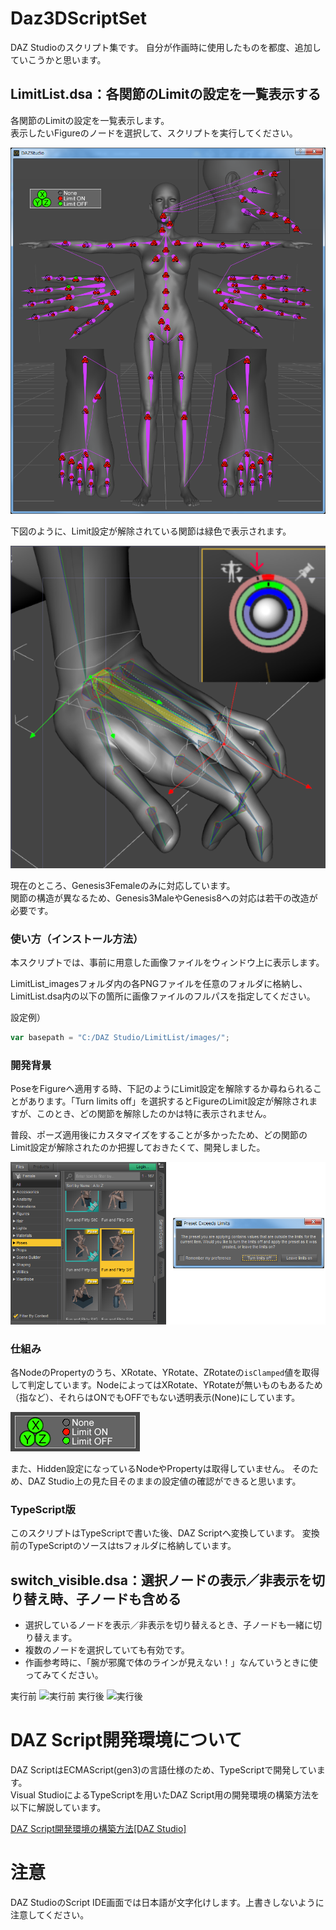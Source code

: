 # Daz3DScriptSet
DAZ Studioのスクリプト集です。
自分が作画時に使用したものを都度、追加していこうかと思います。



## LimitList.dsa：各関節のLimitの設定を一覧表示する

各関節のLimitの設定を一覧表示します。  
表示したいFigureのノードを選択して、スクリプトを実行してください。

![実行結果](https://github.com/lowpolysnow/DAZStudioScriptSet/blob/images/LimitList_1.png "実行結果")

下図のように、Limit設定が解除されている関節は緑色で表示されます。

!["説明1"](https://github.com/lowpolysnow/DAZStudioScriptSet/blob/images/LimitList_2.png "説明1")

現在のところ、Genesis3Femaleのみに対応しています。  
関節の構造が異なるため、Genesis3MaleやGenesis8への対応は若干の改造が必要です。

### 使い方（インストール方法）

本スクリプトでは、事前に用意した画像ファイルをウィンドウ上に表示します。

LimitList_imagesフォルダ内の各PNGファイルを任意のフォルダに格納し、LimitList.dsa内の以下の箇所に画像ファイルのフルパスを指定してください。

設定例）

```javascript
var basepath = "C:/DAZ Studio/LimitList/images/";
```

### 開発背景

PoseをFigureへ適用する時、下記のようにLimit設定を解除するか尋ねられることがあります。「Turn limits off」を選択するとFigureのLimit設定が解除されますが、このとき、どの関節を解除したのかは特に表示されません。

普段、ポーズ適用後にカスタマイズをすることが多かったため、どの関節のLimit設定が解除されたのか把握しておきたくて、開発しました。

![開発背景](https://github.com/lowpolysnow/DAZStudioScriptSet/blob/images/LimitList_3.png "開発背景")

### 仕組み

各NodeのPropertyのうち、XRotate、YRotate、ZRotateの`isClamped`値を取得して判定しています。NodeによってはXRotate、YRotateが無いものもあるため（指など）、それらはONでもOFFでもない透明表示(None)にしています。

![説明2](https://github.com/lowpolysnow/DAZStudioScriptSet/blob/images/LimitList_4.png "説明2")

また、Hidden設定になっているNodeやPropertyは取得していません。
そのため、DAZ Studio上の見た目そのままの設定値の確認ができると思います。

### TypeScript版

このスクリプトはTypeScriptで書いた後、DAZ Scriptへ変換しています。
変換前のTypeScriptのソースはtsフォルダに格納しています。



## switch_visible.dsa：選択ノードの表示／非表示を切り替え時、子ノードも含める
 * 選択しているノードを表示／非表示を切り替えるとき、子ノードも一緒に切り替えます。
 * 複数のノードを選択していても有効です。
 * 作画参考時に、「腕が邪魔で体のラインが見えない！」なんていうときに使ってみてください。

実行前
![実行前](https://github.com/lowpolysnow/Daz3DScriptSet/blob/images/switch_visible_1.PNG "実行前")
実行後
![実行後](https://github.com/lowpolysnow/Daz3DScriptSet/blob/images/switch_visible_2.PNG "実行後")




# DAZ Script開発環境について
DAZ ScriptはECMAScript(gen3)の言語仕様のため、TypeScriptで開発しています。  
Visual StudioによるTypeScriptを用いたDAZ Script用の開発環境の構築方法を以下に解説しています。

[DAZ Script開発環境の構築方法[DAZ Studio]](https://qiita.com/lowpolysnow/items/1cb0ab1315a95fae5d6d)




# 注意
DAZ StudioのScript IDE画面では日本語が文字化けします。上書きしないように注意してください。

